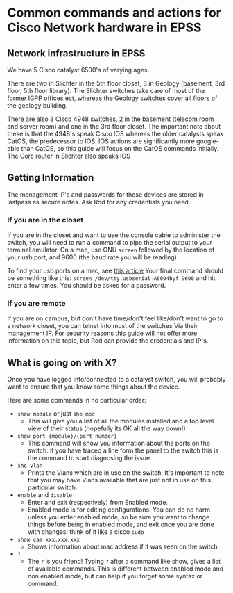 # Common commands and actions for Cisco Network hardware in EPSS #

## Network infrastructure in EPSS ##

We have 5 Cisco catalyst 6500's of varying ages.

There are two in Slichter in the 5th floor closet, 3 in Geology (basement, 3rd floor, 5th floor library). The Slichter switches take care of most of the former IGPP offices ect, whereas the Geology switches cover all floors of the geology building.

There are also 3 Cisco 4948 switches, 2 in the basement (telecom room and server room) and one in the 3rd floor closet. The important note about these is that the 4948's speak Cisco IOS whereas the older catalysts speak CatOS, the predecessor to IOS. IOS actions are significantly more google-able than CatOS, so this guide will focus on the CatOS commands initially. The Core router in Slichter also speaks IOS

## Getting Information ##
The management IP's and passwords for these devices are stored in lastpass as secure notes. Ask Rod for any credentials you need.

### If you are in the closet ###

If you are in the closet and want to use the console cable to administer the switch, you will need to run a command to pipe the serial output to your terminal emulator. On a mac, use GNU `screen` followed by the location of your usb port, and 9600 (the baud rate you will be reading).

To find your usb ports on a mac, see [this article](https://stackoverflow.com/questions/12254378/how-to-find-the-serial-port-number-on-mac-os-x#12260359)
Your final command should be something like this:
`screen /dev/tty.usbserial-A6004byf 9600`
and hit enter a few times.  You should be asked for a password.

### If you are remote ###

If you are on campus, but don't have time/don't feel like/don't want to go to a network closet, you can telnet into most of the switches Via their management IP. For security reasons this guide will not offer more information on this topic, but Rod can provide the credentials and IP's.


## What is going on with X? ##

Once you have logged into/connected to a catalyst switch, you will probably want to ensure that you know some things about the device.

Here are some commands in no particular order:

* `show module` or just `sho mod`
  * This will give you a list of all the modules installed and a top level view of their status (hopefully its OK all the way down!)
* `show port {module}/{port_number}`
  * This command will show you information about the ports on the switch. if you have traced a line form the panel to the switch this is the command to start diagnosing the issue.
* `sho vlan`
  * Prints the Vlans which are in use on the switch. It's important to note that you may have Vlans available that are just not in use on this particular switch.
* `enable` and `disable`
  * Enter and exit (respectively) from Enabled mode.
  * Enabled mode is for editing configurations. You can do no harm unless you enter enabled mode, so be sure you want to change things before being in enabled mode, and exit once you are done with changes! think of it like a cisco `sudo`
* `show cam xxx.xxx.xxx`
  * Shows information about mac address if it was seen on the switch
* `?`
  * The `?` is you friend! Typing `?` after a command like show, gives a list of available commands. This is different between enabled mode and non enabled mode, but can help if you forget some syntax or command.
